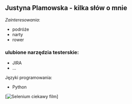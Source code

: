 ## Justyna Plamowska - kilka słów o mnie



*Zainteresowania*:
* podróże
* narty
* rower


### ulubione narzędzia testerskie:
- JIRA 
- ...


Języki programowania:
- Python

[![Selenium ciekawy film](https://www.youtube.com/watch?v=5FUdrBq-WFo)]
